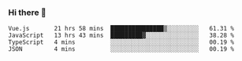 ### Hi there 👋

<!--
**xin-code/Xin-code** is a ✨ _special_ ✨ repository because its `README.md` (this file) appears on your GitHub profile.

Here are some ideas to get you started:
<!--START_SECTION:waka-->
```text
Vue.js       21 hrs 58 mins  ███████████████▒░░░░░░░░░   61.31 % 
JavaScript   13 hrs 43 mins  █████████▓░░░░░░░░░░░░░░░   38.28 % 
TypeScript   4 mins          ░░░░░░░░░░░░░░░░░░░░░░░░░   00.19 % 
JSON         4 mins          ░░░░░░░░░░░░░░░░░░░░░░░░░   00.19 % 
```
<!--END_SECTION:waka-->
